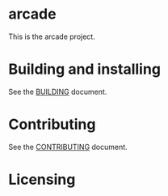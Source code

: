 # arcade

This is the arcade project.

# Building and installing

See the [BUILDING](BUILDING.md) document.

# Contributing

See the [CONTRIBUTING](CONTRIBUTING.md) document.

# Licensing

<!--
Please go to https://choosealicense.com/licenses/ and choose a license that
fits your needs. The recommended license for a project of this type is the
GNU AGPLv3.
-->
